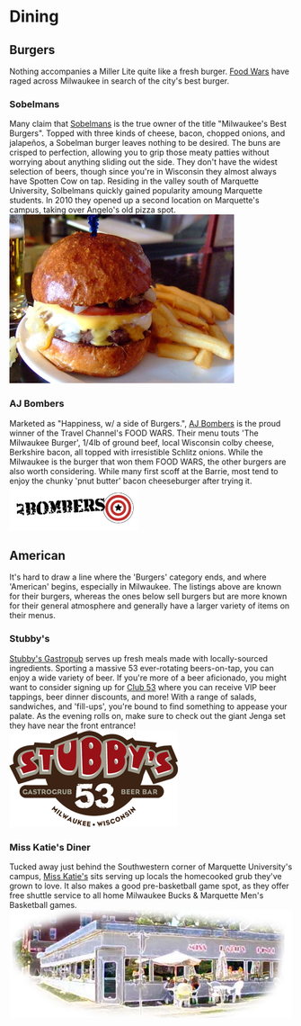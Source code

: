 # Dining

## Burgers

Nothing accompanies a Miller Lite quite like a fresh burger.  [Food Wars](http://www.milwaukeefood.com/blog/?p=729) have raged across Milwaukee in search of the city's best burger.

### Sobelmans

Many claim that [Sobelmans](http://www.milwaukeesbestburgers.com/) is the true owner of the title "Milwaukee's Best Burgers".  Topped with three kinds of cheese, bacon, chopped onions, and jalapeños, a Sobelman burger leaves nothing to be desired.  The buns are crisped to perfection, allowing you to grip those meaty patties without worrying about anything sliding out the side.  They don't have the widest selection of beers, though since you're in Wisconsin they almost always have Spotten Cow on tap.  Residing in the valley south of Marquette University, Solbelmans quickly gained popularity amoung Marquette students.  In 2010 they opened up a second location on Marquette's campus, taking over Angelo's old pizza spot.
![](img/sobelmans.jpg)

### AJ Bombers

Marketed as "Happiness, w/ a side of Burgers.", [AJ Bombers](http://ajbombers.com/) is the proud winner of the Travel Channel's FOOD WARS.  Their menu touts 'The Milwaukee Burger', 1/4lb of ground beef, local Wisconsin colby cheese, Berkshire bacon, all topped with irresistible Schlitz onions.  While the Milwaukee is the burger that won them FOOD WARS, the other burgers are also worth considering.  While many first scoff at the Barrie, most tend to enjoy the chunky 'pnut butter' bacon cheeseburger after trying it.
![](img/ajbombers.png)

## American

It's hard to draw a line where the 'Burgers' category ends, and where 'American' begins, especially in Milwaukee.  The listings above are known for their burgers, whereas the ones below sell burgers but are more known for their general atmosphere and generally have a larger variety of items on their menus.

### Stubby's

[Stubby's Gastropub](http://stubbyspubandgrub.com/) serves up fresh meals made with locally-sourced ingredients.  Sporting a massive 53 ever-rotating beers-on-tap, you can enjoy a wide variety of beer.  If you're more of a beer aficionado, you might want to consider signing up for [Club 53](http://www.stubclub53.com/) where you can receive VIP beer tappings, beer dinner discounts, and more!  With a range of salads, sandwiches, and 'fill-ups', you're bound to find something to appease your palate.  As the evening rolls on, make sure to check out the giant Jenga set they have near the front entrance!
![](img/stubbys.png)

### Miss Katie's Diner

Tucked away just behind the Southwestern corner of Marquette University's campus, [Miss Katie's](http://www.miss-katies.com/) sits serving up locals the homecooked grub they've grown to love.  It also makes a good pre-basketball game spot, as they offer free shuttle service to all home Milwaukee Bucks & Marquette Men's Basketball games.
![](img/katies.jpg)
